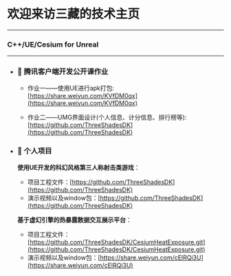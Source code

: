 # 欢迎来访三藏的技术主页
---
### C++/UE/Cesium for Unreal
---
- ### 💬 腾讯客户端开发公开课作业
   * 作业一——使用UE进行apk打包: [https://share.weiyun.com/KVfDM0qx](https://share.weiyun.com/KVfDM0qx)
  
   * 作业二——UMG界面设计(个人信息、计分信息、排行榜等): [https://github.com/ThreeShadesDK](https://github.com/ThreeShadesDK)

- ### 💬 个人项目

   __使用UE开发的科幻风格第三人称射击类游戏__：  
   * 项目工程文件：[https://github.com/ThreeShadesDK](https://github.com/ThreeShadesDK)
   * 演示视频以及window包：[https://github.com/ThreeShadesDK](https://github.com/ThreeShadesDK)
  
   __基于虚幻引擎的热暴露数据交互展示平台__：
   * 项目工程文件：[https://github.com/ThreeShadesDK/CesiumHeatExposure.git](https://github.com/ThreeShadesDK/CesiumHeatExposure.git)
   * 演示视频以及window包：[https://share.weiyun.com/cElRQi3U](https://share.weiyun.com/cElRQi3U)


